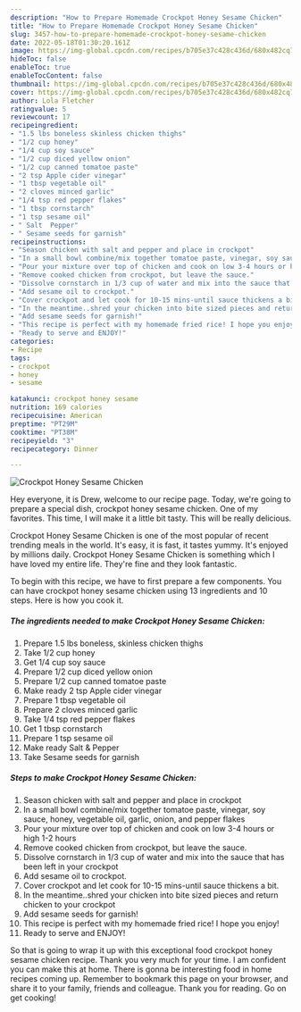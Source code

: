 ```yaml
---
description: "How to Prepare Homemade Crockpot Honey Sesame Chicken"
title: "How to Prepare Homemade Crockpot Honey Sesame Chicken"
slug: 3457-how-to-prepare-homemade-crockpot-honey-sesame-chicken
date: 2022-05-18T01:30:20.161Z
image: https://img-global.cpcdn.com/recipes/b705e37c428c436d/680x482cq70/crockpot-honey-sesame-chicken-recipe-main-photo.jpg
hideToc: false
enableToc: true
enableTocContent: false
thumbnail: https://img-global.cpcdn.com/recipes/b705e37c428c436d/680x482cq70/crockpot-honey-sesame-chicken-recipe-main-photo.jpg
cover: https://img-global.cpcdn.com/recipes/b705e37c428c436d/680x482cq70/crockpot-honey-sesame-chicken-recipe-main-photo.jpg
author: Lola Fletcher
ratingvalue: 5
reviewcount: 17
recipeingredient:
- "1.5 lbs boneless skinless chicken thighs"
- "1/2 cup honey"
- "1/4 cup soy sauce"
- "1/2 cup diced yellow onion"
- "1/2 cup canned tomatoe paste"
- "2 tsp Apple cider vinegar"
- "1 tbsp vegetable oil"
- "2 cloves minced garlic"
- "1/4 tsp red pepper flakes"
- "1 tbsp cornstarch"
- "1 tsp sesame oil"
- " Salt  Pepper"
- " Sesame seeds for garnish"
recipeinstructions:
- "Season chicken with salt and pepper and place in crockpot"
- "In a small bowl combine/mix together tomatoe paste, vinegar, soy sauce, honey, vegetable oil, garlic, onion, and pepper flakes"
- "Pour your mixture over top of chicken and cook on low 3-4 hours or high 1-2 hours"
- "Remove cooked chicken from crockpot, but leave the sauce."
- "Dissolve cornstarch in 1/3 cup of water and mix into the sauce that has been left in your crockpot"
- "Add sesame oil to crockpot."
- "Cover crockpot and let cook for 10-15 mins-until sauce thickens a bit."
- "In the meantime..shred your chicken into bite sized pieces and return chicken to your crockpot"
- "Add sesame seeds for garnish!"
- "This recipe is perfect with my homemade fried rice! I hope you enjoy!"
- "Ready to serve and ENJOY!"
categories:
- Recipe
tags:
- crockpot
- honey
- sesame

katakunci: crockpot honey sesame 
nutrition: 169 calories
recipecuisine: American
preptime: "PT29M"
cooktime: "PT38M"
recipeyield: "3"
recipecategory: Dinner

---
```



![Crockpot Honey Sesame Chicken](https://img-global.cpcdn.com/recipes/b705e37c428c436d/680x482cq70/crockpot-honey-sesame-chicken-recipe-main-photo.jpg)

Hey everyone, it is Drew, welcome to our recipe page. Today, we're going to prepare a special dish, crockpot honey sesame chicken. One of my favorites. This time, I will make it a little bit tasty. This will be really delicious.



Crockpot Honey Sesame Chicken is one of the most popular of recent trending meals in the world. It's easy, it is fast, it tastes yummy. It's enjoyed by millions daily. Crockpot Honey Sesame Chicken is something which I have loved my entire life. They're fine and they look fantastic.


To begin with this recipe, we have to first prepare a few components. You can have crockpot honey sesame chicken using 13 ingredients and 10 steps. Here is how you cook it.

<!--inarticleads1-->

##### The ingredients needed to make Crockpot Honey Sesame Chicken:

1. Prepare 1.5 lbs boneless, skinless chicken thighs
1. Take 1/2 cup honey
1. Get 1/4 cup soy sauce
1. Prepare 1/2 cup diced yellow onion
1. Prepare 1/2 cup canned tomatoe paste
1. Make ready 2 tsp Apple cider vinegar
1. Prepare 1 tbsp vegetable oil
1. Prepare 2 cloves minced garlic
1. Take 1/4 tsp red pepper flakes
1. Get 1 tbsp cornstarch
1. Prepare 1 tsp sesame oil
1. Make ready  Salt &amp; Pepper
1. Take  Sesame seeds for garnish




<!--inarticleads2-->

##### Steps to make Crockpot Honey Sesame Chicken:

1. Season chicken with salt and pepper and place in crockpot
1. In a small bowl combine/mix together tomatoe paste, vinegar, soy sauce, honey, vegetable oil, garlic, onion, and pepper flakes
1. Pour your mixture over top of chicken and cook on low 3-4 hours or high 1-2 hours
1. Remove cooked chicken from crockpot, but leave the sauce.
1. Dissolve cornstarch in 1/3 cup of water and mix into the sauce that has been left in your crockpot
1. Add sesame oil to crockpot.
1. Cover crockpot and let cook for 10-15 mins-until sauce thickens a bit.
1. In the meantime..shred your chicken into bite sized pieces and return chicken to your crockpot
1. Add sesame seeds for garnish!
1. This recipe is perfect with my homemade fried rice! I hope you enjoy!
1. Ready to serve and ENJOY!



So that is going to wrap it up with this exceptional food crockpot honey sesame chicken recipe. Thank you very much for your time. I am confident you can make this at home. There is gonna be interesting food in home recipes coming up. Remember to bookmark this page on your browser, and share it to your family, friends and colleague. Thank you for reading. Go on get cooking!
